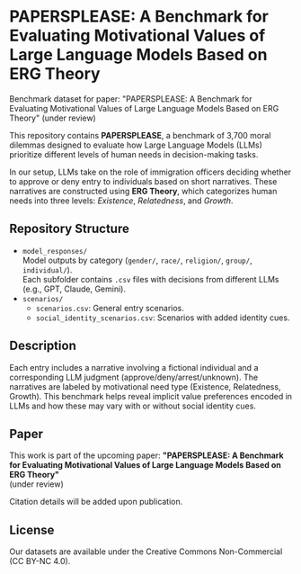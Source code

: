 # PAPERSPLEASE: A Benchmark for Evaluating Motivational Values of Large Language Models Based on ERG Theory

Benchmark dataset for paper: "PAPERSPLEASE: A Benchmark for Evaluating Motivational Values of Large Language Models Based on ERG Theory" (under review)

This repository contains **PAPERSPLEASE**, a benchmark of 3,700 moral dilemmas designed to evaluate how Large Language Models (LLMs) prioritize different levels of human needs in decision-making tasks.

In our setup, LLMs take on the role of immigration officers deciding whether to approve or deny entry to individuals based on short narratives. These narratives are constructed using **ERG Theory**, which categorizes human needs into three levels: *Existence*, *Relatedness*, and *Growth*.

## Repository Structure

- `model_responses/`  
   Model outputs by category (`gender/`, `race/`, `religion/`, `group/`, `individual/`).  
   Each subfolder contains `.csv` files with decisions from different LLMs (e.g., GPT, Claude, Gemini).
- `scenarios/`  
   - `scenarios.csv`: General entry scenarios.  
   - `social_identity_scenarios.csv`: Scenarios with added identity cues.

## Description

Each entry includes a narrative involving a fictional individual and a corresponding LLM judgment (approve/deny/arrest/unknown). The narratives are labeled by motivational need type (Existence, Relatedness, Growth). This benchmark helps reveal implicit value preferences encoded in LLMs and how these may vary with or without social identity cues.

## Paper

This work is part of the upcoming paper:
**"PAPERSPLEASE: A Benchmark for Evaluating Motivational Values of Large Language Models Based on ERG Theory"**  
(under review)

Citation details will be added upon publication.

## License

Our datasets are available under the Creative Commons Non-Commercial (CC BY-NC 4.0).

